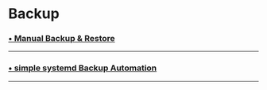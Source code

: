 # Backup

### [•  Manual Backup & Restore](./Manual%20Backup%20&%20Restore/README.md)

---

### [•  simple systemd Backup Automation](./simple%20systemd%20Backup%20Automation/README.md)

---